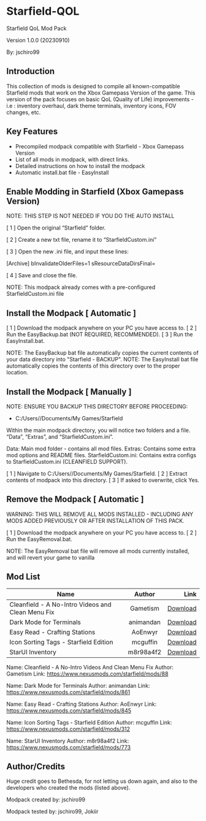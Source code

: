 # Starfield-QOL

Starfield QoL Mod Pack

Version 1.0.0 (20230910)

By: jschiro99


## Introduction

This collection of mods is designed to compile all known-compatible Starfield mods that work on the Xbox Gamepass Version of the game. 
This version of the pack focuses on basic QoL (Quality of Life) improvements  - i.e : inventory overhaul, dark theme terminals, inventory icons, FOV changes, etc.


## Key Features

- Precompiled modpack compatible with Starfield - Xbox Gamepass Version
- List of all mods in modpack, with direct links.
- Detailed instructions on how to install the modpack
- Automatic install.bat file - EasyInstall
  

## Enable Modding in Starfield (Xbox Gamepass Version)

NOTE: THIS STEP IS NOT NEEDED IF YOU DO THE AUTO INSTALL

[ 1 ] Open the original “Starfield” folder.

[ 2 ] Create a new txt file, rename it to “StarfieldCustom.ini”

[ 3 ] Open the new .ini file, and input these lines:

[Archive]
bInvalidateOlderFiles=1
sResourceDataDirsFinal=

[ 4 ] Save and close the file.

NOTE: This modpack already comes with a pre-configured StarfieldCustom.ini file


## Install the Modpack [ Automatic ]

[ 1 ] Download the modpack anywhere on your PC you have access to.
[ 2 ] Run the EasyBackup.bat (NOT REQUIRED, RECOMMENDED).
[ 3 ] Run the EasyInstall.bat.

NOTE: The EasyBackup bat file automatically copies the current contents of your data directory into "Starfield - BACKUP".
NOTE: The EasyInstall bat file automatically copies the contents of this directory over to the proper location.


## Install the Modpack [ Manually ]

NOTE: ENSURE YOU BACKUP THIS DIRECTORY BEFORE PROCEEDING:
- C:/Users/<username>/Documents/My Games/Starfield

Within the main modpack directory, you will notice two folders and a file. “Data”, “Extras”, and “StarfieldCustom.ini”.

Data: Main mod folder - contains all mod files.
Extras: Contains some extra mod options and README files.
StarfieldCustom.ini: Contains extra configs to StarfieldCustom.ini (CLEANFIELD SUPPORT).

[ 1 ] Navigate to C:/Users/<username>/Documents/My Games/Starfield.
[ 2 ] Extract contents of modpack into this directory.
[ 3 ] If asked to overwrite, click Yes.


## Remove the Modpack [ Automatic ]

WARNING: THIS WILL REMOVE ALL MODS INSTALLED - INCLUDING ANY MODS ADDED PREVIOUSLY OR AFTER INSTALLATION OF THIS PACK.

[ 1 ] Download the modpack anywhere on your PC you have access to.
[ 2 ] Run the EasyRemoval.bat.

NOTE: The EasyRemoval bat file will remove all mods currently installed, and will revert your game to vanilla


## Mod List

| Name                                              | Author    | Link      |
| ------------------------------------------------- |:---------:| ---------:|
| Cleanfield - A No-Intro Videos and Clean Menu Fix | Gametism  | [Download](https://www.nexusmods.com/starfield/mods/88)  |
| Dark Mode for Terminals                           | animandan | [Download](https://www.nexusmods.com/starfield/mods/861) |
| Easy Read - Crafting Stations                     | AoEnwyr   | [Download](https://www.nexusmods.com/starfield/mods/845) |
| Icon Sorting Tags - Starfield Edition             | mcguffin  | [Download](https://www.nexusmods.com/starfield/mods/312) |
| StarUI Inventory                                  | m8r98a4f2 | [Download](https://www.nexusmods.com/starfield/mods/773) |


Name: Cleanfield - A No-Intro Videos And Clean Menu Fix
Author: Gametism
Link: https://www.nexusmods.com/starfield/mods/88

Name: Dark Mode for Terminals
Author: animandan
Link: https://www.nexusmods.com/starfield/mods/861

Name: Easy Read - Crafting Stations
Author: AoEnwyr
Link: https://www.nexusmods.com/starfield/mods/845

Name: Icon Sorting Tags - Starfield Edition
Author: mcguffin
Link: https://www.nexusmods.com/starfield/mods/312

Name: StarUI Inventory
Author: m8r98a4f2
Link: https://www.nexusmods.com/starfield/mods/773


## Author/Credits

Huge credit goes to Bethesda, for not letting us down again, and also to the developers who created the mods (listed above).

Modpack created by: jschiro99

Modpack tested by: jschiro99, Jokiir
